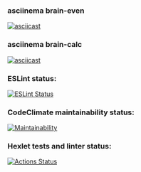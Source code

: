 ### asciinema brain-even
[![asciicast](https://asciinema.org/a/wxc113Z122DrxR76ZR1ViXF87.svg)](https://asciinema.org/a/wxc113Z122DrxR76ZR1ViXF87)
### asciinema brain-calc
[![asciicast](https://asciinema.org/a/osZa9szrqWhG27haaCwWwBIeZ.svg)](https://asciinema.org/a/osZa9szrqWhG27haaCwWwBIeZ)

### ESLint status:
[![ESLint Status](https://github.com/notabu/frontend-project-lvl1/workflows/eslint-check/badge.svg)](https://github.com/notabu/frontend-project-lvl1/actions)

### CodeClimate maintainability status:
[![Maintainability](https://api.codeclimate.com/v1/badges/a99a88d28ad37a79dbf6/maintainability)](https://codeclimate.com/github/codeclimate/codeclimate/maintainability)

### Hexlet tests and linter status:
[![Actions Status](https://github.com/notabu/frontend-project-lvl1/workflows/hexlet-check/badge.svg)](https://github.com/notabu/frontend-project-lvl1/actions)

